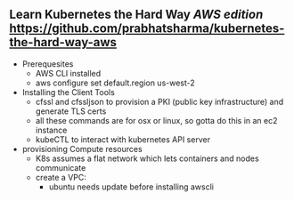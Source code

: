 **Learn Kubernetes the Hard Way** 
*AWS edition*
https://github.com/prabhatsharma/kubernetes-the-hard-way-aws
---

- Prerequesites
    - AWS CLI installed
    - aws configure set default.region us-west-2
- Installing the Client Tools
    - cfssl and cfssljson to provision a PKI (public key infrastructure) and generate TLS certs
    - all these commands are for osx or linux, so gotta do this in an ec2 instance
    - kubeCTL to interact with kubernetes API server
- provisioning Compute resources
    - K8s assumes a flat network which lets containers and nodes communicate
    - create a VPC:
        - ubuntu needs update before installing awscli